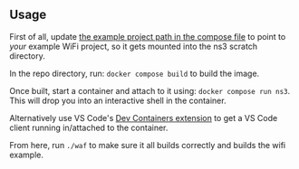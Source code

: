 ## Usage

First of all, update [the example project path in the compose file](./docker-compose.yml#L8) to point to *your* example WiFi project, so it gets mounted into the ns3 scratch directory.

In the repo directory, run:
`docker compose build` to build the image.

Once built, start a container and attach to it using: `docker compose run ns3`. This will drop you into an interactive shell in the container.

Alternatively use VS Code's [Dev Containers extension](https://marketplace.visualstudio.com/items?itemName=ms-vscode-remote.remote-containers) to get a VS Code client running in/attached to the container.

From here, run `./waf` to make sure it all builds correctly and builds the wifi example.